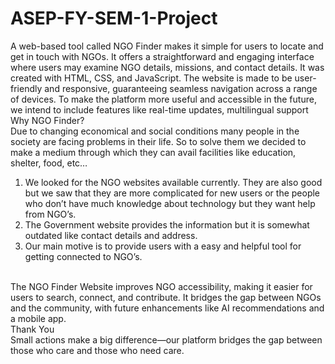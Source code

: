 # ASEP-FY-SEM-1-Project
A web-based tool called NGO Finder makes it simple for users to locate and get in touch with NGOs. It offers a straightforward and engaging interface where users may examine NGO details, missions, and contact details. It was created with HTML, CSS, and JavaScript. The website is made to be user-friendly and responsive, guaranteeing seamless navigation across a range of devices. To make the platform more useful and accessible in the future, we intend to include features like real-time updates, multilingual support
<br>
Why NGO Finder?
<br>
Due to changing economical and social conditions many people in the society are facing problems in their life. So to solve them we decided to make a medium through which they can avail facilities like education, shelter, food, etc…
1)	We looked for the NGO websites available currently. They are also good but we saw that they are more complicated for new users or the people who don’t have much knowledge about technology but they want help from NGO’s.
2)	The Government website provides the information but it is somewhat outdated like contact details and address.
3)	Our main motive is to provide users with a easy and helpful tool for getting connected to NGO’s.
<br>
The NGO Finder Website improves NGO accessibility, making it easier for users to search, connect, and contribute. It bridges the gap between NGOs and the community, with future enhancements like AI recommendations and a mobile app.
<br>
Thank You
<br>
Small actions make a big difference—our platform bridges the gap between those who care and those who need care.
